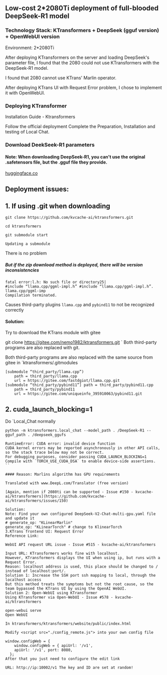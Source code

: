 ## Low-cost 2*2080Ti deployment of full-blooded DeepSeek-R1 model
### Technology Stack: KTransformers + DeepSeek (gguf version) + OpenWebUI version
Environment: 2*2080Ti

After deploying KTransformers on the server and loading DeepSeek's parameter file, I found that the 2080 could not use KTransformers with the DeepSeek-R1 model.

I found that 2080 cannot use KTrans' Marlin operator.

After deploying KTrans UI with Request Error problem, I chose to implement it with OpenWebUI.

### Deploying KTransformer
Installation Guide - Ktransformers

Follow the official deployment Complete the Preparation, Installation and testing of Local Chat.

### Download DeekSeek-R1 parameters
#### Note: When downloading DeepSeek-R1, you can't use the original .safetensors file, but the .gguf file they provide.
[huggingface.co](https://huggingface.co/unsloth/DeepSeek-R1-GGUF/tree/main/DeepSeek-R1-Q4_K_M)

## Deployment issues:

## 1. If using .git when downloading 

```
git clone https://github.com/kvcache-ai/ktransformers.git

cd ktransformers 

git submodule start 

Updating a submodule
```

There is no problem

##### But if the zip download method is deployed, there will be version inconsistencies

```
fatal error:l.h: No such file or directory25|
#include “llama.cpp/ggml-impl.h” #include “llama.cpp/ggml-impl.h”.
llama.cpp/ggml-imp
Compilation terminated.
```

Causes third-party plugins `llama.cpp` and `pybind11` to not be recognized correctly

#### Solution:

Try to download the KTrans module with gitee

git clone https://gitee.com/nemo1982/ktransformers.git ` Both third-party programs are also replaced with git.

Both third-party programs are also replaced with the same source from gitee in `ktransformers/.gitmodules

```
[submodule “third_party/llama.cpp”)
	path = third_party/llama.cpp
	url = https://gitee.com/fastdgiot/llama.cpp.git
[submodule “third_party/pybind11”] path = third_party/pybind11.cpp
	path = third_party/pybind11
	url = https://gitee.com/uniqueinfo_395910063/pybind11.git
```

## 2. cuda_launch_blocking=1

Do `Local_Chat normally

```
python -m ktransformers.local_chat --model_path . /DeepSeek-R1 --gguf_path . /deepseek_ggufs
```

```
RuntimeError: CUDA error: invalid device function
CUDA kernel errors may be reported asynchronously in other API calls, so the stack trace below may not be correct.
For debugging purposes, consider passing CUDA_LAUNCH_BLOCKING=1
Compile with `TORCH_USE_CUDA_DSA` to enable device-side assertions.
``

#### Reason: Marlins algorithm has GPU requirements

Translated with www.DeepL.com/Translator (free version)

[Again, mention if 2080ti can be supported - Issue #150 - kvcache-ai/ktransformers](https://github.com/kvcache-ai/ktransformers/issues/150)

Solution:
Note: Find your own configured DeepSeek-V2-Chat-multi-gpu.yaml file and update it
# generate_op: "KLinearMarlin"
generate_op: "KLinearTorch" # change to KlinearTorch
3.KTrans frontend UI: Request Error
Reference Link:

WebUI API request URL issue - Issue #515 - kvcache-ai/ktransformers

Input URL: KTransformers works fine with localhost.
However, KTransformers displays the UI when using ip, but runs with a Request Error.
Reason: localhost address is used, this place should be changed to / instead of localhost:port/.
Solution 1: Increase the SSH port ssh mapping to local, through the localhost access
But this method treats the symptoms but not the root cause, so the team bypassed the KTrans UI by using the OpenAI WebUI.
Solution 2: Open-WebUI using KTransformer
Using KTransformer via Open-WebUI - Issue #578 - kvcache-ai/ktransformers

open-webui serve
Open WebUI

In ktransformers/ktransformers/website/public/index.html

Modify <script src="./config_remote.js"> into your own config file

window.configWeb = {
    window.configWeb = { apiUrl: '/v1',
    apiUrl: '/v1', port: 8080,
  };
After that you just need to configure the edit link

URL: http://ip:10002/v1 The key and ID are set at random!
